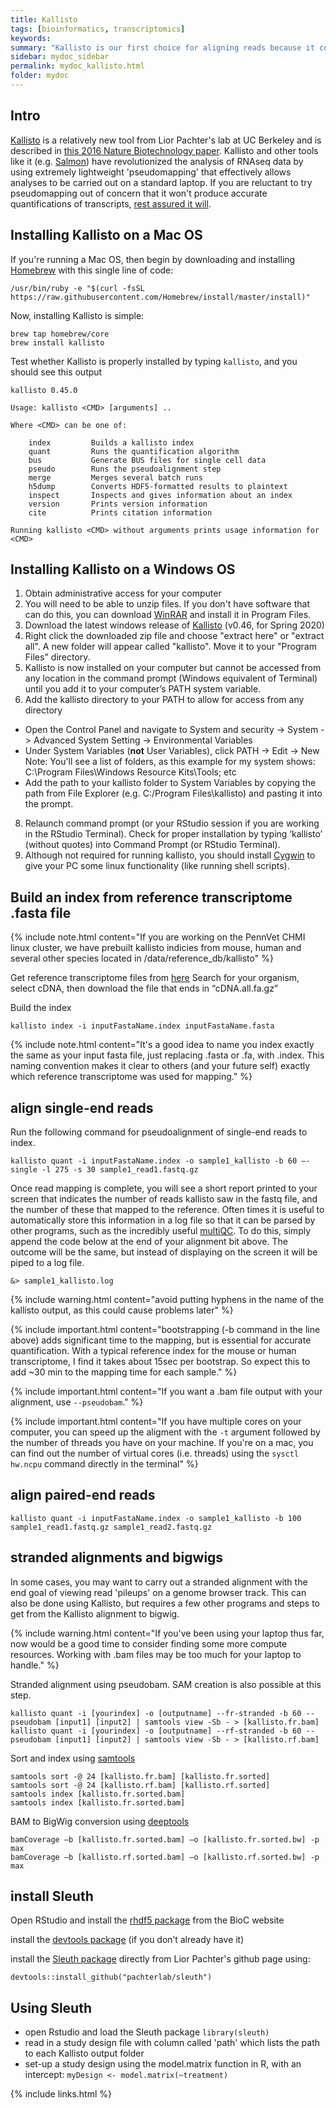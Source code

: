 ```yaml
---
title: Kallisto
tags: [bioinformatics, transcriptomics]
keywords:
summary: "Kallisto is our first choice for aligning reads because it combines speed, accuracy, and the ability to leverage bootstraps for modeling technical variance"
sidebar: mydoc_sidebar
permalink: mydoc_kallisto.html
folder: mydoc
---
```


## Intro
[Kallisto](https://pachterlab.github.io/kallisto/about) is a relatively new tool from Lior Pachter's lab at UC Berkeley and is described in [this 2016 Nature Biotechnology paper](http://CHMI-sops.github.io/papers/Kallisto.pdf). Kallisto and other tools like it (e.g. [Salmon](https://combine-lab.github.io/salmon/)) have revolutionized the analysis of RNAseq data by using extremely lightweight 'pseudomapping' that effectively allows analyses to be carried out on a standard laptop.  If you are reluctant to try pseudomapping out of concern that it won't produce accurate quantifications of transcripts, [rest assured it will](https://www.nature.com/articles/s41467-017-00050-4). 

## Installing Kallisto on a Mac OS

If you're running a Mac OS, then begin by downloading and installing [Homebrew](https://brew.sh/) with this single line of code: 

```shell
/usr/bin/ruby -e "$(curl -fsSL https://raw.githubusercontent.com/Homebrew/install/master/install)"
```

Now, installing Kallisto is simple:

```shell
brew tap homebrew/core
brew install kallisto
```

Test whether Kallisto is properly installed by typing ```kallisto```, and you should see this output

```shell
kallisto 0.45.0

Usage: kallisto <CMD> [arguments] ..

Where <CMD> can be one of:

    index         Builds a kallisto index 
    quant         Runs the quantification algorithm 
    bus           Generate BUS files for single cell data 
    pseudo        Runs the pseudoalignment step 
    merge         Merges several batch runs 
    h5dump        Converts HDF5-formatted results to plaintext
    inspect       Inspects and gives information about an index
    version       Prints version information
    cite          Prints citation information

Running kallisto <CMD> without arguments prints usage information for <CMD>
```

## Installing Kallisto on a Windows OS

1. Obtain administrative access for your computer
2. You will need to be able to unzip files.  If you don't have software that can do this, you can download [WinRAR](https://www.win-rar.com/start.html?&L=0) and install it in Program Files.
3. Download the latest windows release of [Kallisto](https://pachterlab.github.io/kallisto/download) (v0.46, for Spring 2020)
4. Right click the downloaded zip file and choose "extract here" or "extract all". A new folder will appear called "kallisto". Move it to your "Program Files" directory.
5. Kallisto is now installed on your computer but cannot be accessed from any location in the command prompt (Windows equivalent of Terminal) until you add it to your computer’s PATH system variable. 
6. Add the kallisto directory to your PATH to allow for access from any directory
* Open the Control Panel and navigate to System and security -> System -> Advanced System Setting -> Environmental Variables
* Under System Variables (**not** User Variables), click PATH -> Edit -> New
Note: You'll see a list of folders, as this example for my system shows: C:\Program Files\Windows Resource Kits\Tools\; etc
* Add the path to your kallisto folder to System Variables by copying the path from File Explorer (e.g. C:/Program Files\kallisto) and pasting it into the prompt.
8. Relaunch command prompt (or your RStudio session if you are working in the RStudio Terminal). Check for proper installation by typing ‘kallisto’ (without quotes) into Command Prompt (or RStudio Terminal).
9. Although not required for running kallisto, you should install [Cygwin](https://www.cygwin.com/) to give your PC some linux functionality (like running shell scripts).

## Build an index from reference transcriptome .fasta file

{% include note.html content="If you are working on the PennVet CHMI linux cluster, we have prebuilt kallisto indicies from mouse, human and several other species located in /data/reference_db/kallisto" %}

Get reference transcriptome files from [here](http://useast.ensembl.org/info/data/ftp/index.html)
Search for your organism, select cDNA, then download the file that ends in “cDNA.all.fa.gz”

Build the index

```shell
kallisto index -i inputFastaName.index inputFastaName.fasta
```

{% include note.html content="It's a good idea to name you index exactly the same as your input fasta file, just replacing .fasta or .fa, with .index.  This naming convention makes it clear to others (and your future self) exactly which reference transcriptome was used for mapping." %}

## align single-end reads

Run the following command for pseudoalignment of single-end reads to index. 

```shell
kallisto quant -i inputFastaName.index -o sample1_kallisto -b 60 —-single -l 275 -s 30 sample1_read1.fastq.gz
```
Once read mapping is complete, you will see a short report printed to your screen that indicates the number of reads kallisto saw in the fastq file, and the number of these that mapped to the reference.  Often times it is useful to automatically store this information in a log file so that it can be parsed by other programs, such as the incredibly useful [multiQC](http://multiqc.info/).  To do this, simply append the code below at the end of your alignment bit above. The outcome will be the same, but instead of displaying on the screen it will be piped to a log file.

```shell
&> sample1_kallisto.log
```

{% include warning.html content="avoid putting hyphens in the name of the kallisto output, as this could cause problems later" %}

{% include important.html content="bootstrapping (-b command in the line above) adds significant time to the mapping, but is essential for accurate quantification. With a typical reference index for the mouse or human transcriptome, I find it takes about 15sec per bootstrap. So expect this to add ~30 min to the mapping time for each sample." %}

{% include important.html content="If you want a .bam file output with your alignment, use ```--pseudobam```." %}

{% include important.html content="If you have multiple cores on your computer, you can speed up the aligment with the ```-t``` argument followed by the number of threads you have on your machine.  If you're on a mac, you can find out the number of virtual cores (i.e. threads) using the ```sysctl hw.ncpu``` command directly in the terminal" %}


## align paired-end reads

```shell
kallisto quant -i inputFastaName.index -o sample1_kallisto -b 100 sample1_read1.fastq.gz sample1_read2.fastq.gz
```

## stranded alignments and bigwigs
In some cases, you may want to carry out a stranded alignment with the end goal of viewing read 'pileups' on a genome browser track.  This can also be done using Kallisto, but requires a few other programs and steps to get from the Kallisto alignment to bigwig. 

{% include warning.html content="If you've been using your laptop thus far, now would be a good time to consider finding some more compute resources. Working with .bam files may be too much for your laptop to handle." %}

Stranded alignment using pseudobam. SAM creation is also possible at this step.

```shell
kallisto quant -i [yourindex] -o [outputname] --fr-stranded -b 60 --pseudobam [input1] [input2] | samtools view -Sb - > [kallisto.fr.bam]
kallisto quant -i [yourindex] -o [outputname] --rf-stranded -b 60 --pseudobam [input1] [input2] | samtools view -Sb - > [kallisto.rf.bam]
```

Sort and index using [samtools](http://samtools.sourceforge.net/)

```shell
samtools sort -@ 24 [kallisto.fr.bam] [kallisto.fr.sorted]
samtools sort -@ 24 [kallisto.rf.bam] [kallisto.rf.sorted]
samtools index [kallisto.fr.sorted.bam]
samtools index [kallisto.fr.sorted.bam]
```

BAM to BigWig conversion using [deeptools](https://deeptools.readthedocs.io/en/latest/)

```shell
bamCoverage –b [kallisto.fr.sorted.bam] –o [kallisto.fr.sorted.bw] -p max
bamCoverage –b [kallisto.rf.sorted.bam] –o [kallisto.rf.sorted.bw] -p max
```

## install Sleuth
Open RStudio and install the [rhdf5 package](http://bioconductor.org/packages/release/bioc/html/rhdf5.html) from the BioC website

install the [devtools package](https://cran.r-project.org/web/packages/devtools/README.html) (if you don’t already have it)

install the [Sleuth package](https://github.com/pachterlab/sleuth) directly from Lior Pachter's github page using:

```shell
devtools::install_github("pachterlab/sleuth")
```

## Using Sleuth

* open Rstudio and load the Sleuth package ```library(sleuth)```
* read in a study design file with column called 'path' which lists the path to each Kallisto output folder
* set-up a study design using the model.matrix function in R, with an intercept: ```myDesign <- model.matrix(~treatment)```


{% include links.html %}
